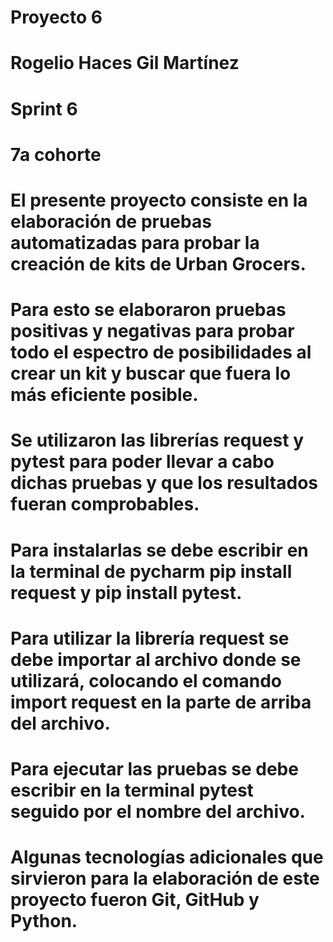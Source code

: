 # Proyecto 6
# Rogelio Haces Gil Martínez
# Sprint 6
# 7a cohorte
# El presente proyecto consiste en la elaboración de pruebas automatizadas para probar la creación de kits de Urban Grocers.
# Para esto se elaboraron pruebas positivas y negativas para probar todo el espectro de posibilidades al crear un kit y buscar que fuera lo más eficiente posible.
# Se utilizaron las librerías request y pytest para poder llevar a cabo dichas pruebas y que los resultados fueran comprobables. 
# Para instalarlas se debe escribir en la terminal de pycharm pip install request y pip install pytest.
# Para utilizar la librería request se debe importar al archivo donde se utilizará, colocando el comando import request en la parte de arriba del archivo.
# Para ejecutar las pruebas se debe escribir en la terminal pytest seguido por el nombre del archivo.
# Algunas tecnologías adicionales que sirvieron para la elaboración de este proyecto fueron Git, GitHub y Python.

